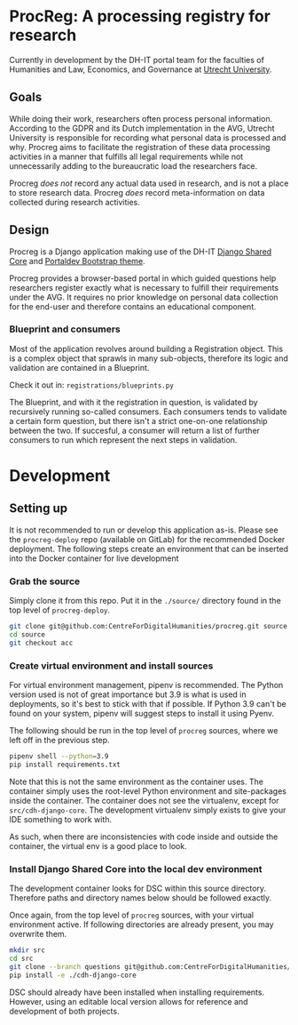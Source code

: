 # ProcReg: A processing registry for research

Currently in development by the DH-IT portal team for the faculties of Humanities and Law, Economics, and Governance at [Utrecht University](https://uu.nl).

## Goals

While doing their work, researchers often process personal information. According to the GDPR and its Dutch implementation in the AVG, Utrecht University is responsible for recording what personal data is processed and why. Procreg aims to facilitate the registration of these data processing activities in a manner that fulfills all legal requirements while not unnecessarily adding to the bureaucratic load the researchers face.

Procreg *does not* record any actual data used in research, and is not a place to store research data. 
Procreg *does* record meta-information on data collected during research activities.

## Design

Procreg is a Django application making use of the DH-IT [Django Shared Core](https://github.com/DH-IT-Portal-Development/django-shared-core) and [Portaldev Bootstrap theme](https://github.com/DH-IT-Portal-Development/bootstrap-theme).

Procreg provides a browser-based portal in which guided questions help researchers register exactly what is necessary to fulfill their requirements under the AVG. It requires no prior knowledge on personal data collection for the end-user and therefore contains an educational component.

### Blueprint and consumers

Most of the application revolves around building a Registration object. This is a complex object that sprawls in many sub-objects, therefore its logic and validation are contained in a Blueprint.

Check it out in: `registrations/blueprints.py`

The Blueprint, and with it the registration in question, is validated by recursively running so-called consumers. Each consumers tends to validate a certain form question, but there isn't a strict one-on-one relationship between the two. If succesful, a consumer will return a list of further consumers to run which represent the next steps in validation.

# Development

## Setting up

It is not recommended to run or develop this application as-is. Please see the `procreg-deploy` repo (available on GitLab) for the recommended Docker deployment. The following steps create an environment that can be inserted into the Docker container for live development

### Grab the source

Simply clone it from this repo. Put it in the `./source/` directory found in the top level of `procreg-deploy`.

```bash
git clone git@github.com:CentreForDigitalHumanities/procreg.git source
cd source
git checkout acc
```

### Create virtual environment and install sources

For virtual environment management, pipenv is recommended. The Python version used is not of great importance but 3.9 is what is used in deployments, so it's best to stick with that if possible. If Python 3.9 can't be found on your system, pipenv will suggest steps to install it using Pyenv.

The following should be run in the top level of `procreg` sources, where we left off in the previous step.

```bash
pipenv shell --python=3.9
pip install requirements.txt
```

Note that this is not the same environment as the container uses. The container simply uses the root-level Python environment and site-packages inside the container. The container does not see the virtualenv, except for `src/cdh-django-core`. The development virtualenv simply exists to give your IDE something to work with.

As such, when there are inconsistencies with code inside and outside the container, the virtual env is a good place to look.

### Install Django Shared Core into the local dev environment

The development container looks for DSC within this source directory. Therefore paths and directory names below should be followed exactly.

Once again, from the top level of `procreg` sources, with your virtual environment active. If following directories are already present, you may overwrite them.

```bash
mkdir src
cd src
git clone --branch questions git@github.com:CentreForDigitalHumanities/django-shared-core.git cdh-django-core
pip install -e ./cdh-django-core
```

DSC should already have been installed when installing requirements. However, using an editable local version allows for reference and development of both projects.
